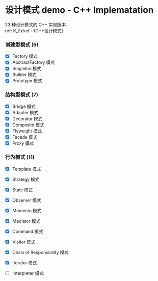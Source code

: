 # 设计模式 demo - C++ Implematation

23 种设计模式的 C++ 实现版本.   
ref: K_Eckel - 《C++设计模式》  

### 创建型模式 (5)
- [x] Factory 模式
- [x] AbstractFactory 模式
- [x] Singleton 模式
- [x] Builder 模式
- [x] Prototype 模式

### 结构型模式 (7)
- [x] Bridge 模式
- [x] Adapter 模式
- [x] Decorator 模式
- [x] Composite 模式
- [x] Flyweight 模式
- [x] Facade 模式
- [x] Proxy 模式

### 行为模式 (11)
- [x] Template 模式
- [x] Strategy 模式
- [x] State 模式
- [x] Observer 模式
- [x] Memento 模式
- [x] Mediator 模式
- [x] Command 模式
- [x] Visitor 模式
- [x] Chain of Responsibility 模式
- [x] Iterator 模式
- [ ] Interpreter 模式


